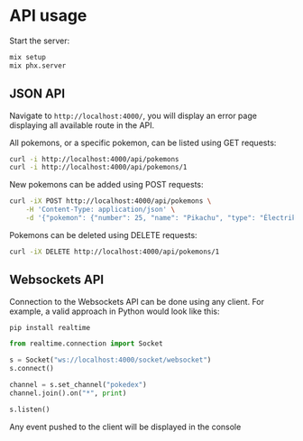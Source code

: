 # API usage

Start the server:

```bash
mix setup
mix phx.server
```

## JSON API

Navigate to `http://localhost:4000/`, you will display an error page displaying all available route in the API.

All pokemons, or a specific pokemon, can be listed using GET requests:

```bash
curl -i http://localhost:4000/api/pokemons
curl -i http://localhost:4000/api/pokemons/1
```

New pokemons can be added using POST requests:

```bash
curl -iX POST http://localhost:4000/api/pokemons \
    -H 'Content-Type: application/json' \
    -d '{"pokemon": {"number": 25, "name": "Pikachu", "type": "Électrik"}}'
```

Pokemons can be deleted using DELETE requests:

```bash
curl -iX DELETE http://localhost:4000/api/pokemons/1
```

## Websockets API

Connection to the Websockets API can be done using any client. For example, a valid approach in Python would look like this:

```bash
pip install realtime
```

```python
from realtime.connection import Socket

s = Socket("ws://localhost:4000/socket/websocket")
s.connect()

channel = s.set_channel("pokedex")
channel.join().on("*", print)

s.listen()
```

Any event pushed to the client will be displayed in the console